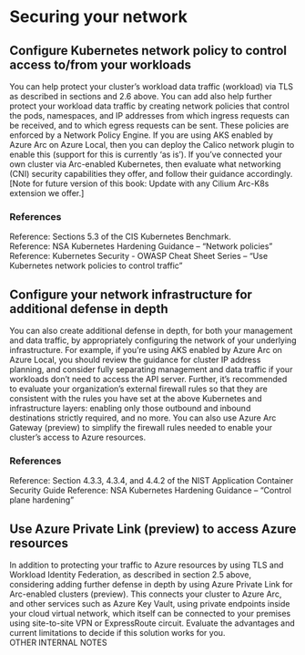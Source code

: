 # Securing your network
## Configure Kubernetes network policy to control access to/from your workloads
You can help protect your cluster’s workload data traffic (workload) via TLS as described in sections and 2.6 above.
You can add also help further protect your workload data traffic by creating network policies that control the pods, namespaces, and IP addresses from which ingress requests can be received, and to which egress requests can be sent.  These policies are enforced by a Network Policy Engine.  If you are using AKS enabled by Azure Arc on Azure Local, then you can deploy the Calico network plugin to enable this (support for this is currently ‘as is’).  If you’ve connected your own cluster via Arc-enabled Kubernetes, then evaluate what networking (CNI) security capabilities they offer, and follow their guidance accordingly.
[Note for future version of this book: Update with any Cilium Arc-K8s extension we offer.]

### References
Reference: Sections 5.3 of the CIS Kubernetes Benchmark.  
Reference: NSA Kubernetes Hardening Guidance – “Network policies”
Reference: Kubernetes Security - OWASP Cheat Sheet Series – “Use Kubernetes network policies to control traffic”

## Configure your network infrastructure for additional defense in depth
You can also create additional defense in depth, for both your management and data traffic, by appropriately configuring the network of your underlying infrastructure.  For example, if you’re using AKS enabled by Azure Arc on Azure Local, you should review the guidance for cluster IP address planning, and consider fully separating management and data traffic if your workloads don’t need to access the API server. 
Further, it’s recommended to evaluate your organization’s external firewall rules so that they are consistent with the rules you have set at the above Kubernetes and infrastructure layers: enabling only those outbound and inbound destinations strictly required, and no more.  You can also use Azure Arc Gateway (preview) to simplify the firewall rules needed to enable  your cluster’s access to Azure resources.

### References
Reference: Section 4.3.3, 4.3.4, and 4.4.2 of the NIST Application Container Security Guide
Reference: NSA Kubernetes Hardening Guidance – “Control plane hardening”

## Use Azure Private Link (preview) to access Azure resources
In addition to protecting your traffic to Azure resources by using TLS and Workload Identity Federation, as described in section 2.5  above, considering adding further defense in depth by using Azure Private Link for Arc-enabled clusters (preview).  This connects your cluster to Azure Arc, and other services such as Azure Key Vault, using private endpoints inside your cloud virtual network, which itself can be connected to your premises using  site-to-site VPN or ExpressRoute circuit.  Evaluate the advantages and current limitations to decide if this solution works for you.  
OTHER INTERNAL NOTES